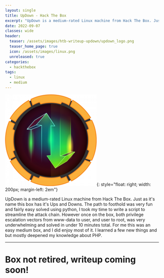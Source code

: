 ```yaml
---
layout: single
title: UpDown - Hack The Box
excerpt: "UpDown is a medium-rated Linux machine from Hack The Box. Just as it's name this box has it's Ups and Downs. The path to foothold was very fun and fairly easy solved using python, I took my time to write a script to streamline the attack chain. However once on the box, both privilege escalation vectors from www-data to user, and user to root, was very underwhelming and solved in under 10 minutes total. For me this was an easy medium box, and I did enjoy most of it. I learned a few new things and but mostly deepened my knowledge about PHP."
date: 2022-09-07
classes: wide
header:
  teaser: /assets/images/htb-writeup-updown/updown_logo.png
  teaser_home_page: true
  icon: /assets/images/linux.png
  unreleased: true
categories:
  - hackthebox
tags:  
  - linux
  - medium
---
```


![](/assets/images/htb-writeup-updown/updown_logo.png){: style="float: right; width: 200px; margin-left: 2em"}

UpDown is a medium-rated Linux machine from Hack The Box. Just as it's name this box has it's Ups and Downs. The path to foothold was very fun and fairly easy solved using python, I took my time to write a script to streamline the attack chain. However once on the box, both privilege escalation vectors from www-data to user, and user to root, was very underwhelming and solved in under 10 minutes total. For me this was an easy medium box, and I did enjoy most of it. I learned a few new things and but mostly deepened my knowledge about PHP. 

----------------

# Box not retired, writeup coming soon! 
